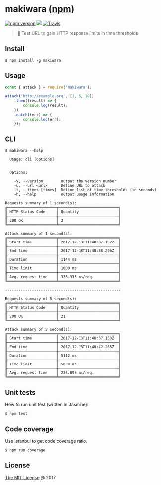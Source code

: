 # makiwara ([npm](https://www.npmjs.com/package/makiwara))

[![npm version](https://badge.fury.io/js/makiwara.svg)](https://badge.fury.io/js/makiwara)
![](https://img.shields.io/npm/dt/makiwara.svg)
[![Travis](https://img.shields.io/travis/piecioshka/makiwara.svg?maxAge=2592000)](https://travis-ci.org/piecioshka/makiwara)

> :hammer: Test URL to gain HTTP response limits in time thresholds

## Install

```
$ npm install -g makiwara
```

## Usage

```javascript
const { attack } = require('makiwara');

attack('http;//example.org', [1, 5, 10])
    .then((result) => {
        console.log(result);
    })
    .catch((err) => {
        console.log(err);
    });
```

## CLI 

```
$ makiwara --help

  Usage: cli [options]


  Options:

    -V, --version        output the version number
    -u, --url <url>      Define URL to attack
    -t, --times [times]  Define list of time thresholds (in seconds)
    -h, --help           output usage information
```

```
Requests summary of 1 second(s):
╔══════════════════════╤═══════════════════════════╗
║ HTTP Status Code     │ Quantity                  ║
╟──────────────────────┼───────────────────────────╢
║ 200 OK               │ 3                         ║
╚══════════════════════╧═══════════════════════════╝

Attack summary of 1 second(s):
╔══════════════════════╤═══════════════════════════╗
║ Start time           │ 2017-12-18T11:48:37.152Z  ║
╟──────────────────────┼───────────────────────────╢
║ End time             │ 2017-12-18T11:48:38.296Z  ║
╟──────────────────────┼───────────────────────────╢
║ Duration             │ 1144 ms                   ║
╟──────────────────────┼───────────────────────────╢
║ Time limit           │ 1000 ms                   ║
╟──────────────────────┼───────────────────────────╢
║ Avg. request time    │ 333.333 ms/req.           ║
╚══════════════════════╧═══════════════════════════╝

----------------------------------------------------

Requests summary of 5 second(s):
╔══════════════════════╤═══════════════════════════╗
║ HTTP Status Code     │ Quantity                  ║
╟──────────────────────┼───────────────────────────╢
║ 200 OK               │ 21                        ║
╚══════════════════════╧═══════════════════════════╝

Attack summary of 5 second(s):
╔══════════════════════╤═══════════════════════════╗
║ Start time           │ 2017-12-18T11:48:37.153Z  ║
╟──────────────────────┼───────────────────────────╢
║ End time             │ 2017-12-18T11:48:42.265Z  ║
╟──────────────────────┼───────────────────────────╢
║ Duration             │ 5112 ms                   ║
╟──────────────────────┼───────────────────────────╢
║ Time limit           │ 5000 ms                   ║
╟──────────────────────┼───────────────────────────╢
║ Avg. request time    │ 238.095 ms/req.           ║
╚══════════════════════╧═══════════════════════════╝

```

## Unit tests

How to run unit test (written in Jasmine):

```
$ npm test
```

## Code coverage

Use Istanbul to get code coverage ratio.

```
$ npm run coverage
```

## License

[The MIT License](http://piecioshka.mit-license.org) @ 2017

